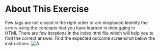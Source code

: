 # About This Exercise
Few tags are not closed in the right order or are misplaced.Identify the errors using the concepts that you have learned in debugging in HTML.There are few iterations in the index.html file which will help you to find the correct answer. Find the expected outcome screenshot below the instructions.
![A](https://user-images.githubusercontent.com/91215261/174216146-61226d9c-eb4f-4750-966d-b2e24a6422bf.jpg)
